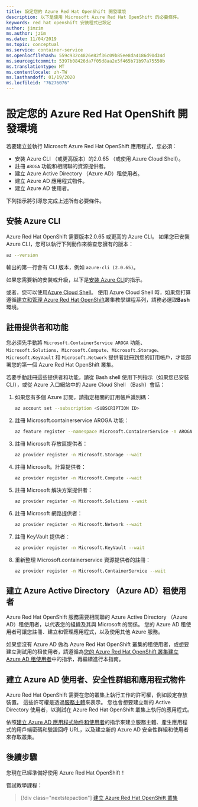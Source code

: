 ```yaml
---
title: 設定您的 Azure Red Hat OpenShift 開發環境
description: 以下是使用 Microsoft Azure Red Hat OpenShift 的必要條件。
keywords: red hat openshift 安裝程式已設定
author: jimzim
ms.author: jzim
ms.date: 11/04/2019
ms.topic: conceptual
ms.service: container-service
ms.openlocfilehash: 559c932c4826e82f36c09b85ee8da4186d90d34d
ms.sourcegitcommit: 5397b08426da7f05d8aa2e5f465b71b97a75550b
ms.translationtype: MT
ms.contentlocale: zh-TW
ms.lasthandoff: 01/19/2020
ms.locfileid: "76276076"
---
```

# <a name="set-up-your-azure-red-hat-openshift-dev-environment"></a>設定您的 Azure Red Hat OpenShift 開發環境

若要建立並執行 Microsoft Azure Red Hat OpenShift 應用程式，您必須：

* 安裝 Azure CLI （或更高版本）的2.0.65 （或使用 Azure Cloud Shell）。
* 註冊 `AROGA` 功能和相關聯的資源提供者。
* 建立 Azure Active Directory （Azure AD）租使用者。
* 建立 Azure AD 應用程式物件。
* 建立 Azure AD 使用者。

下列指示將引導您完成上述所有必要條件。

## <a name="install-the-azure-cli"></a>安裝 Azure CLI

Azure Red Hat OpenShift 需要版本2.0.65 或更高的 Azure CLI。 如果您已安裝 Azure CLI，您可以執行下列動作來檢查您擁有的版本：

```bash
az --version
```

輸出的第一行會有 CLI 版本，例如 `azure-cli (2.0.65)`。

如果您需要新的安裝或升級，以下是[安裝 Azure CLI](https://docs.microsoft.com/cli/azure/install-azure-cli?view=azure-cli-latest)的指示。

或者，您可以使用[Azure Cloud Shell](https://docs.microsoft.com/azure/cloud-shell/overview)。 使用 Azure Cloud Shell 時，如果您打算遵循[建立和管理 Azure Red Hat OpenShift](tutorial-create-cluster.md)叢集教學課程系列，請務必選取**Bash**環境。

## <a name="register-providers-and-features"></a>註冊提供者和功能

您必須先手動將 `Microsoft.ContainerService AROGA` 功能、`Microsoft.Solutions`、`Microsoft.Compute`、`Microsoft.Storage`、`Microsoft.KeyVault` 和 `Microsoft.Network` 提供者註冊到您的訂用帳戶，才能部署您的第一個 Azure Red Hat OpenShift 叢集。

若要手動註冊這些提供者和功能，請從 Bash shell 使用下列指示（如果您已安裝 CLI），或從 Azure 入口網站中的 Azure Cloud Shell （Bash）會話：

1. 如果您有多個 Azure 訂閱，請指定相關的訂用帳戶識別碼：

    ```bash
    az account set --subscription <SUBSCRIPTION ID>
    ```

1. 註冊 Microsoft.containerservice AROGA 功能：

    ```bash
    az feature register --namespace Microsoft.ContainerService -n AROGA
    ```

1. 註冊 Microsoft 存放區提供者：

    ```bash
    az provider register -n Microsoft.Storage --wait
    ```
    
1. 註冊 Microsoft。計算提供者：

    ```bash
    az provider register -n Microsoft.Compute --wait
    ```

1. 註冊 Microsoft 解決方案提供者：

    ```bash
    az provider register -n Microsoft.Solutions --wait
    ```

1. 註冊 Microsoft 網路提供者：

    ```bash
    az provider register -n Microsoft.Network --wait
    ```

1. 註冊 KeyVault 提供者：

    ```bash
    az provider register -n Microsoft.KeyVault --wait
    ```

1. 重新整理 Microsoft.containerservice 資源提供者的註冊：

    ```bash
    az provider register -n Microsoft.ContainerService --wait
    ```

## <a name="create-an-azure-active-directory-azure-ad-tenant"></a>建立 Azure Active Directory （Azure AD）租使用者

Azure Red Hat OpenShift 服務需要相關聯的 Azure Active Directory （Azure AD）租使用者，以代表您的組織及其與 Microsoft 的關係。 您的 Azure AD 租使用者可讓您註冊、建立和管理應用程式，以及使用其他 Azure 服務。

如果您沒有 Azure AD 做為 Azure Red Hat OpenShift 叢集的租使用者，或想要建立測試用的租使用者，請遵循為[您的 Azure Red Hat OpenShift 叢集建立 Azure AD 租使用者](howto-create-tenant.md)中的指示，再繼續進行本指南。

## <a name="create-an-azure-ad-user-security-group-and-application-object"></a>建立 Azure AD 使用者、安全性群組和應用程式物件

Azure Red Hat OpenShift 需要在您的叢集上執行工作的許可權，例如設定存放裝置。 這些許可權是透過[服務主體](https://docs.microsoft.com/azure/active-directory/develop/app-objects-and-service-principals#service-principal-object)來表示。 您也會想要建立新的 Active Directory 使用者，以測試在 Azure Red Hat OpenShift 叢集上執行的應用程式。

依照[建立 Azure AD 應用程式物件和使用者](howto-aad-app-configuration.md)的指示來建立服務主體、產生應用程式的用戶端密碼和驗證回呼 URL，以及建立新的 Azure AD 安全性群組和使用者來存取叢集。

## <a name="next-steps"></a>後續步驟

您現在已經準備好使用 Azure Red Hat OpenShift！

嘗試教學課程：
> [!div class="nextstepaction"]
> [建立 Azure Red Hat OpenShift 叢集](tutorial-create-cluster.md)

[azure-cli-install]: https://docs.microsoft.com/cli/azure/install-azure-cli
